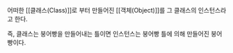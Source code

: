 어떠한 [[클래스(Class)]]로 부터 만들어진 [[객체(Object)]]를 그 클래스의 인스턴스라고 한다.

즉, 클래스는 붕어빵을 만들어내는 틀이면 인스턴스는 붕어빵 틀에 의해 만들어진 붕어빵이다.